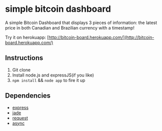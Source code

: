 simple bitcoin dashboard
===============

A simple Bitcoin Dashboard that displays 3 pieces of information: the latest price in both Canadian and Brazilian currency with a timestamp!

Try it on herokuapp: [http://bitcoin-board.herokuapp.com/](http://bitcoin-board.herokuapp.com/)

Instructions
---------------

1.	Git clone
2.	Install node.js and expressJS(if you like)
3.	```npm install``` && ```node app``` to fire it up

Dependencies
---------------

* [express](http://expressjs.com/ "Express framework")
* [jade](http://jade-lang.com/ "Jade node template engine")
* [request](https://github.com/mikeal/request "Request libary")
* [async](https://github.com/caolan/async "make it async") 
